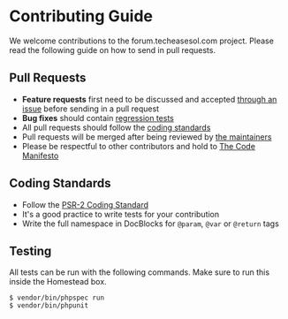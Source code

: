 # Contributing Guide

We welcome contributions to the forum.techeasesol.com project. Please read the following guide on how to send in pull requests.

## Pull Requests

- **Feature requests** first need to be discussed and accepted [through an issue](https://github.com/mubassirhayat/portal/issues/new) before sending in a pull request
- **Bug fixes** should contain [regression tests](https://laracasts.com/lessons/regression-testing)
- All pull requests should follow the [coding standards](#coding-standards)
- Pull requests will be merged after being reviewed by [the maintainers](readme.md#maintainers)
- Please be respectful to other contributors and hold to [The Code Manifesto](http://codemanifesto.com/)

## Coding Standards

- Follow the [PSR-2 Coding Standard](http://www.php-fig.org/psr/psr-2/)
- It's a good practice to write tests for your contribution
- Write the full namespace in DocBlocks for `@param`, `@var` or `@return` tags

## Testing

All tests can be run with the following commands. Make sure to run this inside the Homestead box.

    $ vendor/bin/phpspec run
    $ vendor/bin/phpunit
